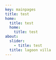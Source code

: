 ```yaml
---
key: mainpages
title: test
home:
  title: test
  home:
    title: test
about:
  slider:
    - title: test
  title: lagoon villa
---
```


